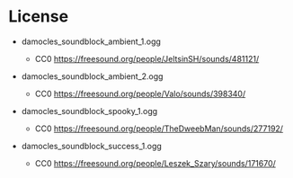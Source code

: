 
# License

* damocles_soundblock_ambient_1.ogg
  * CC0 https://freesound.org/people/JeltsinSH/sounds/481121/

* damocles_soundblock_ambient_2.ogg
  * CC0 https://freesound.org/people/Valo/sounds/398340/

* damocles_soundblock_spooky_1.ogg
  * CC0 https://freesound.org/people/TheDweebMan/sounds/277192/

* damocles_soundblock_success_1.ogg
  * CC0 https://freesound.org/people/Leszek_Szary/sounds/171670/
